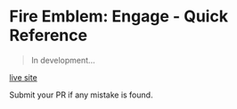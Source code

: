 # Fire Emblem: Engage - Quick Reference

> In development...

[live site](http://vercel.com "live site")

Submit your PR if any mistake is found.